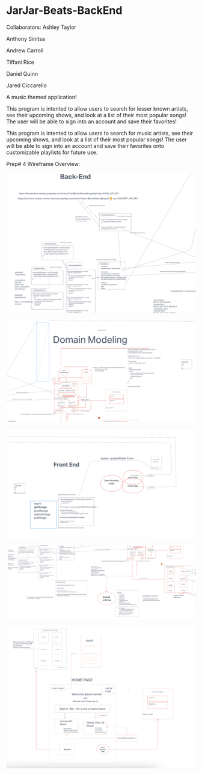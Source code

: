 # JarJar-Beats-BackEnd

Collaborators:
Ashley Taylor

Anthony Sinitsa

Andrew Carroll

Tiffani Rice

Daniel Quinn

Jared Ciccarello

A music themed application!

This program is intented to allow users to search for lesser known artists, see their upcoming shows, and look at a list of their most popular songs! The user will be able to sign into an account and save their favorites!

This program is intented to allow users to search for music artists, see their upcoming shows, and look at a list of their most popular songs! The user will be able to sign into an account and save their favorites onto customizable playlists for future use.

Prep# 4 Wireframe Overview:

![Image1](./Images/SS1.png)

![Image2](./Images/SS2.png)

![Image3](./Images/SS3.png)

![Image4](./Images/SS4.png)

![Image5](./Images/SS5.png)
